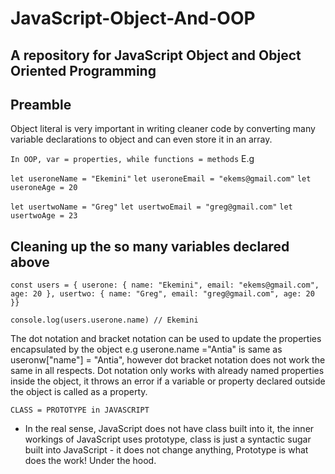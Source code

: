 # JavaScript-Object-And-OOP

## A repository for JavaScript Object and Object Oriented Programming

## Preamble

Object literal is very important in writing cleaner code by converting many variable declarations to object and can even store it in an array.

`In OOP, var = properties, while functions = methods`
E.g

`let useroneName = "Ekemini"`
`let useroneEmail = "ekems@gmail.com"`
`let useroneAge = 20`

`let usertwoName = "Greg"`
`let usertwoEmail = "greg@gmail.com"`
`let usertwoAge = 23`

## Cleaning up the so many variables declared above

`const users = { userone: { name: "Ekemini", email: "ekems@gmail.com", age: 20 }, usertwo: { name: "Greg", email: "greg@gmail.com", age: 20 }}`

`console.log(users.userone.name) // Ekemini`

The dot notation and bracket notation can be used to update the properties encapsulated by the object e.g userone.name ="Antia" is same as useronw["name"] = "Antia", however dot bracket notation does not work the same in all respects. Dot notation only works with already named properties inside the object, it throws an error if a variable or property declared outside the object is called as a property.

`CLASS = PROTOTYPE in JAVASCRIPT`

- In the real sense, JavaScript does not have class built into it, the inner workings of JavaScript uses prototype, class is just a syntactic sugar built into JavaScript - it does not change anything, Prototype is what does the work! Under the hood.
